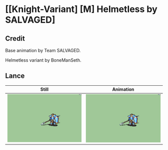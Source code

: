 # [\[Knight-Variant\] \[M\] Helmetless by SALVAGED]

## Credit

Base animation by Team SALVAGED. 

Helmetless variant by BoneManSeth.
	
## Lance

| Still | Animation |
| :---: | :-------: |
| ![Lance still](./Lance_000.png) | ![Lance animation](./Lance.gif) |
